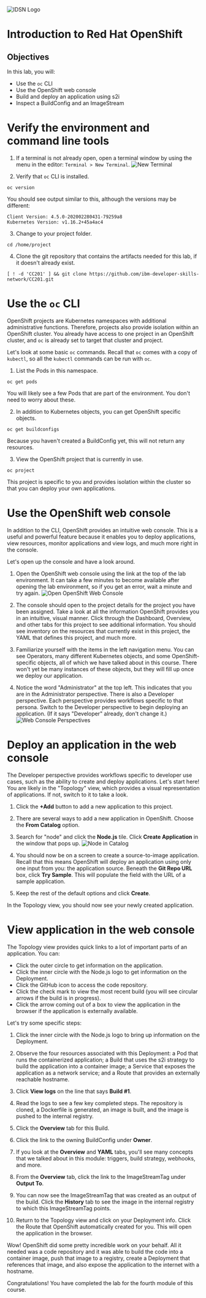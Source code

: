 ![IDSN Logo](./images/labs_module_1_images_IDSNlogo.png)

# Introduction to Red Hat OpenShift

## Objectives

In this lab, you will:

-   Use the `oc` CLI
-   Use the OpenShift web console
-   Build and deploy an application using s2i
-   Inspect a BuildConfig and an ImageStream

# Verify the environment and command line tools

1.  If a terminal is not already open, open a terminal window by using the menu in the editor: `Terminal > New Terminal`.
![New Terminal](./images/new-terminal.png)

2.  Verify that `oc` CLI is installed.
```
oc version
```

You should see output similar to this, although the versions may be different:
```
Client Version: 4.5.0-202002280431-79259a8
Kubernetes Version: v1.16.2+45a4ac4
```

3.  Change to your project folder.
```
cd /home/project
```

4.  Clone the git repository that contains the artifacts needed for this lab, if it doesn't already exist.
```
[ ! -d 'CC201' ] && git clone https://github.com/ibm-developer-skills-network/CC201.git
```

# Use the `oc` CLI

OpenShift projects are Kubernetes namespaces with additional administrative functions. Therefore, projects also provide isolation within an OpenShift cluster. You already have access to one project in an OpenShift cluster, and `oc` is already set to target that cluster and project.

Let's look at some basic `oc` commands. Recall that `oc` comes with a copy of `kubectl`, so all the `kubectl` commands can be run with `oc`.

1.  List the Pods in this namespace.
```
oc get pods
```

You will likely see a few Pods that are part of the environment. You don't need to worry about these.

2.  In addition to Kubernetes objects, you can get OpenShift specific objects.
```
oc get buildconfigs
```

Because you haven't created a BuildConfig yet, this will not return any resources.

3.  View the OpenShift project that is currently in use.
```
oc project
```

This project is specific to you and provides isolation within the cluster so that you can deploy your own applications.

# Use the OpenShift web console

In addition to the CLI, OpenShift provides an intuitive web console. This is a useful and powerful feature because it enables you to deploy applications, view resources, monitor applications and view logs, and much more right in the console.

Let's open up the console and have a look around.

1.  Open the OpenShift web console using the link at the top of the lab environment. It can take a few minutes to become available after opening the lab environment, so if you get an error, wait a minute and try again.
![Open OpenShift Web Console](./images/open-web-console.png)

2.  The console should open to the project details for the project you have been assigned. Take a look at all the information OpenShift provides you in an intuitive, visual manner. Click through the Dashboard, Overview, and other tabs for this project to see additional information. You should see inventory on the resources that currently exist in this project, the YAML that defines this project, and much more.
    
3.  Familiarize yourself with the items in the left navigation menu. You can see Operators, many different Kubernetes objects, and some OpenShift-specific objects, all of which we have talked about in this course. There won't yet be many instances of these objects, but they will fill up once we deploy our application.
    
4.  Notice the word "Administrator" at the top left. This indicates that you are in the Administrator perspective. There is also a Developer perspective. Each perspective provides workflows specific to that persona. Switch to the Developer perspective to begin deploying an application. (If it says "Developer" already, don't change it.)
![Web Console Perspectives](./images/console-perspectives.png)

# Deploy an application in the web console

The Developer perspective provides workflows specific to developer use cases, such as the ability to create and deploy applications. Let's start here! You are likely in the "Topology" view, which provides a visual representation of applications. If not, switch to it to take a look.

1.  Click the **+Add** button to add a new application to this project.

2.  There are several ways to add a new application in OpenShift. Choose the **From Catalog** option.

3.  Search for "node" and click the **Node.js** tile. Click **Create Application** in the window that pops up.
![Node in Catalog](./images/node-in-catalog.png)

4.  You should now be on a screen to create a source-to-image application. Recall that this means OpenShift will deploy an application using only one input from you: the application source. Beneath the **Git Repo URL** box, click **Try Sample**. This will populate the field with the URL of a sample application.

5.  Keep the rest of the default options and click **Create**.

In the Topology view, you should now see your newly created application.

# View application in the web console

The Topology view provides quick links to a lot of important parts of an application. You can:

-   Click the outer circle to get information on the application.
-   Click the inner circle with the Node.js logo to get information on the Deployment.
-   Click the GitHub icon to access the code repository.
-   Click the check mark to view the most recent build (you will see circular arrows if the build is in progress).
-   Click the arrow coming out of a box to view the application in the browser if the application is externally available.

Let's try some specific steps:

1.  Click the inner circle with the Node.js logo to bring up information on the Deployment.
    
2.  Observe the four resources associated with this Deployment: a Pod that runs the containerized application; a Build that uses the s2i strategy to build the application into a container image; a Service that exposes the application as a network service; and a Route that provides an externally reachable hostname.
    
3.  Click **View logs** on the line that says **Build #1**.
    
4.  Read the logs to see a few key completed steps. The repository is cloned, a Dockerfile is generated, an image is built, and the image is pushed to the internal registry.
    
5.  Click the **Overview** tab for this Build.
    
6.  Click the link to the owning BuildConfig under **Owner**.
    
7.  If you look at the **Overview** and **YAML** tabs, you'll see many concepts that we talked about in this module: triggers, build strategy, webhooks, and more.
    
8.  From the **Overview** tab, click the link to the ImageStreamTag under **Output To**.
    
9.  You can now see the ImageStreamTag that was created as an output of the build. Click the **History** tab to see the image in the internal registry to which this ImageStreamTag points.
    
10.  Return to the Topology view and click on your Deployment info. Click the Route that OpenShift automatically created for you. This will open the application in the browser.

Wow! OpenShift did some pretty incredible work on your behalf. All it needed was a code repository and it was able to build the code into a container image, push that image to a registry, create a Deployment that references that image, and also expose the application to the internet with a hostname.

Congratulations! You have completed the lab for the fourth module of this course.
